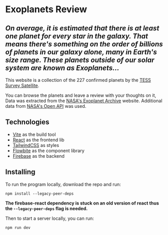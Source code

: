 # Exoplanets Review

## _On average, it is estimated that there is at least one planet for every star in the galaxy. That means there's something on the order of billions of planets in our galaxy alone, many in Earth's size range. These planets outside of our solar system are known as Exoplanets..._

This website is a collection of the 227 confirmed planets by the [TESS Survey Satellite](https://en.wikipedia.org/wiki/Transiting_Exoplanet_Survey_Satellite). 

You can browse the planets and leave a review with your thoughts on it, Data was extracted from the [NASA's Exoplanet Archive](https://exoplanetarchive.ipac.caltech.edu/cgi-bin/TblView/nph-tblView?app=ExoTbls&config=PS&constraint=default_flag=1&constraint=disc_facility+like+%27%25TESS%25%27) website. Additional data from [NASA's Open API](https://api.nasa.gov/) was used.

## Technologies
- [Vite](https://vitejs.dev/) as the build tool
- [React](https://reactjs.org/) as the frontend lib
- [TailwindCSS](https://tailwindcss.com/) as styles
- [Flowbite](https://flowbite.com/) as the component library
- [Firebase](https://en.wikipedia.org/wiki/Firebase) as the backend

## Installing

To run the program locally, download the repo and run:
```
npm install --legacy-peer-deps
```

**The firebase-react dependency is stuck on an old version of react thus the `--legacy-peer-deps` flag is needed.**

Then to start a server locally, you can run:
```
npm run dev
```
